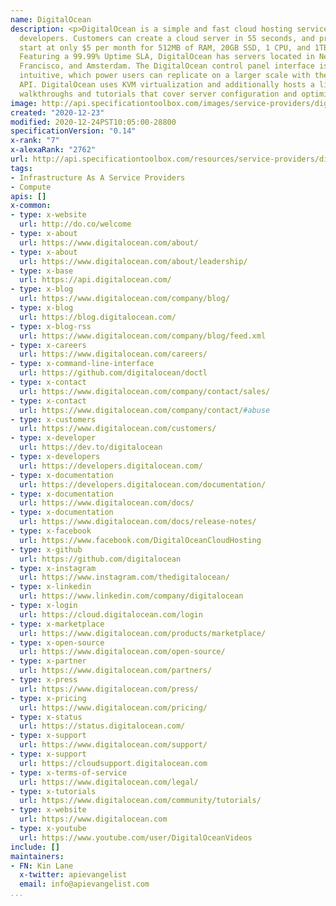 ```yaml
---
name: DigitalOcean
description: <p>DigitalOcean is a simple and fast cloud hosting service built for
  developers. Customers can create a cloud server in 55 seconds, and pricing plans
  start at only $5 per month for 512MB of RAM, 20GB SSD, 1 CPU, and 1TB Transfer.
  Featuring a 99.99% Uptime SLA, DigitalOcean has servers located in New York, San
  Francisco, and Amsterdam. The DigitalOcean control panel interface is simple and
  intuitive, which power users can replicate on a larger scale with the company&rsquo;s
  API. DigitalOcean uses KVM virtualization and additionally hosts a library of helpful
  walkthroughs and tutorials that cover server configuration and optimization.</p>
image: http://api.specificationtoolbox.com/images/service-providers/digitalocean.jpg
created: "2020-12-23"
modified: 2020-12-24PST10:05:00-28800
specificationVersion: "0.14"
x-rank: "7"
x-alexaRank: "2762"
url: http://api.specificationtoolbox.com/resources/service-providers/digitalocean/
tags:
- Infrastructure As A Service Providers
- Compute
apis: []
x-common:
- type: x-website
  url: http://do.co/welcome
- type: x-about
  url: https://www.digitalocean.com/about/
- type: x-about
  url: https://www.digitalocean.com/about/leadership/
- type: x-base
  url: https://api.digitalocean.com/
- type: x-blog
  url: https://www.digitalocean.com/company/blog/
- type: x-blog
  url: https://blog.digitalocean.com/
- type: x-blog-rss
  url: https://www.digitalocean.com/company/blog/feed.xml
- type: x-careers
  url: https://www.digitalocean.com/careers/
- type: x-command-line-interface
  url: https://github.com/digitalocean/doctl
- type: x-contact
  url: https://www.digitalocean.com/company/contact/sales/
- type: x-contact
  url: https://www.digitalocean.com/company/contact/#abuse
- type: x-customers
  url: https://www.digitalocean.com/customers/
- type: x-developer
  url: https://dev.to/digitalocean
- type: x-developers
  url: https://developers.digitalocean.com/
- type: x-documentation
  url: https://developers.digitalocean.com/documentation/
- type: x-documentation
  url: https://www.digitalocean.com/docs/
- type: x-documentation
  url: https://www.digitalocean.com/docs/release-notes/
- type: x-facebook
  url: https://www.facebook.com/DigitalOceanCloudHosting
- type: x-github
  url: https://github.com/digitalocean
- type: x-instagram
  url: https://www.instagram.com/thedigitalocean/
- type: x-linkedin
  url: https://www.linkedin.com/company/digitalocean
- type: x-login
  url: https://cloud.digitalocean.com/login
- type: x-marketplace
  url: https://www.digitalocean.com/products/marketplace/
- type: x-open-source
  url: https://www.digitalocean.com/open-source/
- type: x-partner
  url: https://www.digitalocean.com/partners/
- type: x-press
  url: https://www.digitalocean.com/press/
- type: x-pricing
  url: https://www.digitalocean.com/pricing/
- type: x-status
  url: https://status.digitalocean.com/
- type: x-support
  url: https://www.digitalocean.com/support/
- type: x-support
  url: https://cloudsupport.digitalocean.com
- type: x-terms-of-service
  url: https://www.digitalocean.com/legal/
- type: x-tutorials
  url: https://www.digitalocean.com/community/tutorials/
- type: x-website
  url: https://www.digitalocean.com
- type: x-youtube
  url: https://www.youtube.com/user/DigitalOceanVideos
include: []
maintainers:
- FN: Kin Lane
  x-twitter: apievangelist
  email: info@apievangelist.com
...
```

